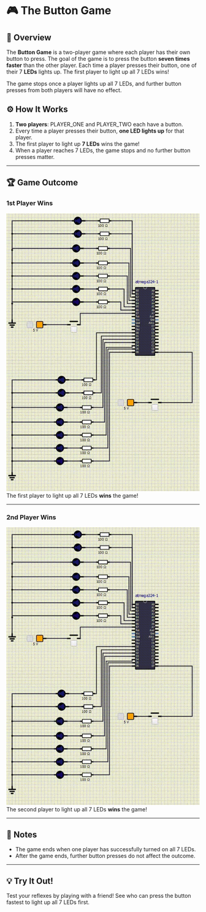 # 🎮 The Button Game

## 📜 Overview

The **Button Game** is a two-player game where each player has their own button to press. The goal of the game is to press the button **seven times faster** than the other player. Each time a player presses their button, one of their 7 **LEDs** lights up. The first player to light up all 7 LEDs wins!

The game stops once a player lights up all 7 LEDs, and further button presses from both players will have no effect. 

## ⚙️ How It Works

1. **Two players**: PLAYER_ONE and PLAYER_TWO each have a button.
2. Every time a player presses their button, **one LED lights up** for that player.
3. The first player to light up **7 LEDs** wins the game!
4. When a player reaches 7 LEDs, the game stops and no further button presses matter.

---

## 🏆 Game Outcome

### 1st Player Wins

![1st Player Wins](https://github.com/MahmoudMostafaTayee/The-Button-Game/blob/main/Player%20one%20wins.gif)  
The first player to light up all 7 LEDs **wins** the game!

---

### 2nd Player Wins

![2nd Player Wins](https://github.com/MahmoudMostafaTayee/The-Button-Game/blob/main/Player%20two%20wins.gif)  
The second player to light up all 7 LEDs **wins** the game!

---

## 📝 Notes

- The game ends when one player has successfully turned on all 7 LEDs.
- After the game ends, further button presses do not affect the outcome.
  
---

## 💡 Try It Out!

Test your reflexes by playing with a friend! See who can press the button fastest to light up all 7 LEDs first.

